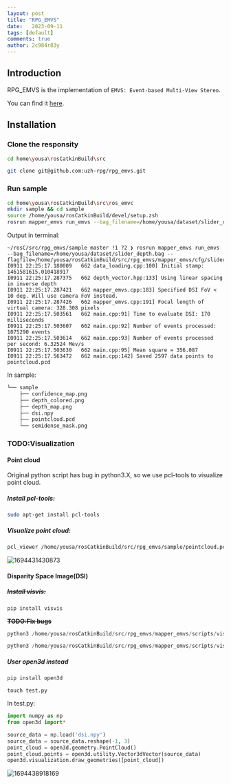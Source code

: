 ```yaml
---
layout: post
title: "RPG_EMVS"
date:   2023-09-11
tags: [default]
comments: true
author: 2c984r83y
---
```

## Introduction

RPG_EMVS is the implementation of `EMVS: Event-based Multi-View Stereo`.

You can find it [here](https://github.com/uzh-rpg/rpg_emvs/tree/master "github").

## Installation

### Clone the responsity

```bash
cd home\yousa\rosCatkinBuild\src
```

```bash
git clone git@github.com:uzh-rpg/rpg_emvs.git
```

### Run sample

```bash
cd home\yousa\rosCatkinBuild\src\ros_emvc
mkdir sample && cd sample
source /home/yousa/rosCatkinBuild/devel/setup.zsh
rosrun mapper_emvs run_emvs --bag_filename=/home/yousa/dataset/slider_depth.bag --flagfile=/home/yousa/rosCatkinBuild/src/rpg_emvs/mapper_emvs/cfg/slider_depth.conf
```

Output  in terminal:

```
~/rosC/src/rpg_emvs/sample master !1 ?2 ❯ rosrun mapper_emvs run_emvs --bag_filename=/home/yousa/dataset/slider_depth.bag --flagfile=/home/yousa/rosCatkinBuild/src/rpg_emvs/mapper_emvs/cfg/slider_depth.conf
I0911 22:25:17.180009   662 data_loading.cpp:100] Initial stamp: 1461581615.010418917
I0911 22:25:17.287375   662 depth_vector.hpp:133] Using linear spacing in inverse depth
I0911 22:25:17.287421   662 mapper_emvs.cpp:183] Specified DSI FoV < 10 deg. Will use camera FoV instead.
I0911 22:25:17.287426   662 mapper_emvs.cpp:191] Focal length of virtual camera: 328.308 pixels
I0911 22:25:17.503561   662 main.cpp:91] Time to evaluate DSI: 170 milliseconds
I0911 22:25:17.503607   662 main.cpp:92] Number of events processed: 1075290 events
I0911 22:25:17.503614   662 main.cpp:93] Number of events processed per second: 6.32524 Mev/s
I0911 22:25:17.503630   662 main.cpp:95] Mean square = 356.087
I0911 22:25:17.563472   662 main.cpp:142] Saved 2597 data points to pointcloud.pcd
```

In sample:

```python
└── sample
    ├── confidence_map.png
    ├── depth_colored.png
    ├── depth_map.png
    ├── dsi.npy
    ├── pointcloud.pcd
    └── semidense_mask.png
```

### TODO:Visualization

#### Point cloud

Original python script has bug in python3.X, so we use pcl-tools to visualize point cloud.

##### Install pcl-tools:

```bash
sudo apt-get install pcl-tools
```

##### Visualize point cloud:

```bash
pcl_viewer /home/yousa/rosCatkinBuild/src/rpg_emvs/sample/pointcloud.pcd
```

![1694431430873](https://github.com/2c984r83y/2c984r83y.github.io/blob/main/_posts/image/2023-09-11-rpg_emvs/1694431430873.png?raw=true)

#### Disparity Space Image(DSI)

##### ~~Install visvis:~~

```
pip install visvis
```

**~~TODO:Fix bugs~~**

```python
python3 /home/yousa/rosCatkinBuild/src/rpg_emvs/mapper_emvs/scripts/visualize_dsi_volume.py -i /home/yousa/rosCatkinBuild/src/rpg_emvs/sample/dsi.npy
```

```python
python3 /home/yousa/rosCatkinBuild/src/rpg_emvs/mapper_emvs/scripts/visualize_dsi_slices.py -i /home/yousa/rosCatkinBuild/src/rpg_emvs/sample/dsi.npy
```

##### User open3d instead

```bash
pip install open3d
```

```
touch test.py
```

In test.py:

```python
import numpy as np
from open3d import*

source_data = np.load('dsi.npy')  
source_data = source_data.reshape(-1, 3)
point_cloud = open3d.geometry.PointCloud()
point_cloud.points = open3d.utility.Vector3dVector(source_data)
open3d.visualization.draw_geometries([point_cloud])
```

![1694438918169](https://github.com/2c984r83y/2c984r83y.github.io/blob/main/_posts/image/2023-09-11-rpg_emvs/1694438918169.png?raw=true)
